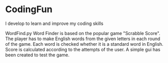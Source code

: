 # CodingFun
I develop to learn and improve my coding skills

WordFind.py
Word Finder is based on the popular game "Scrabble Score". The player has to make English words from the given letters in each round of the game. 
Each word is checked whether it is a standard word in English. 
Score is calculated according to the attempts of the user.
A simple gui has been created to test the game.

